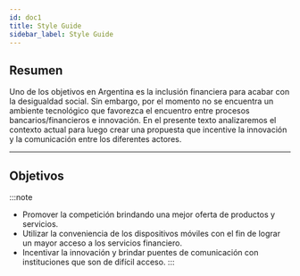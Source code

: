 ```yaml
---
id: doc1
title: Style Guide
sidebar_label: Style Guide
---
```


## Resumen
Uno de los objetivos en Argentina es la inclusión financiera para acabar con la desigualdad social. 
Sin embargo, por el momento no se encuentra un ambiente tecnológico que favorezca el encuentro entre procesos bancarios/financieros e innovación.
 En el presente texto analizaremos el contexto actual para luego crear una propuesta que incentive la innovación y la 
comunicación entre los diferentes actores.

---
## Objetivos
:::note

*	Promover la competición brindando una mejor oferta de productos y servicios.
*	Utilizar la conveniencia de los dispositivos móviles con el fin de lograr un mayor acceso a los servicios financiero.
*	Incentivar la innovación y brindar puentes de comunicación con instituciones que son de difícil acceso.
:::
